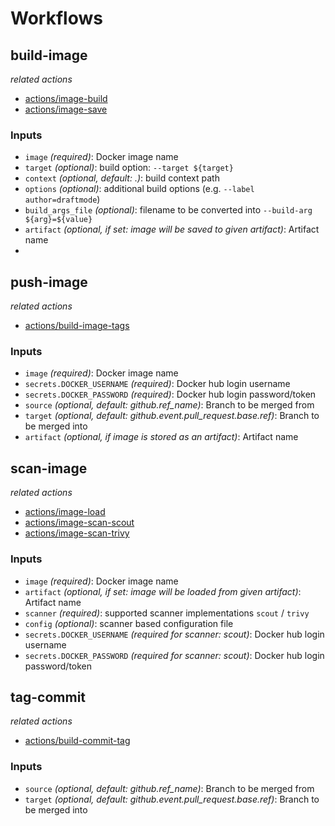 # Workflows

## build-image

_related actions_
- [actions/image-build](../actions/image-build/README.md)
- [actions/image-save](../actions/image-save/README.md)

### Inputs
- `image` _(required)_: Docker image name
- `target` _(optional)_: build option: `--target ${target}`
- `context` _(optional, default: .)_: build context path
- `options` _(optional)_: additional build options (e.g. `--label author=draftmode`)
- `build_args_file` _(optional)_: filename to be converted into `--build-arg ${arg}=${value}`
- `artifact` _(optional, if set: image will be saved to given artifact)_: Artifact name
- 
## push-image
_related actions_
- [actions/build-image-tags](../actions/build-image-tags/README.md)

### Inputs
- `image` _(required)_: Docker image name
- `secrets.DOCKER_USERNAME` _(required)_: Docker hub login username
- `secrets.DOCKER_PASSWORD` _(required)_: Docker hub login password/token
- `source` _(optional, default: github.ref_name)_: Branch to be merged from
- `target` _(optional, default: github.event.pull_request.base.ref)_: Branch to be merged into
- `artifact` _(optional, if image is stored as an artifact)_: Artifact name

## scan-image

_related actions_
- [actions/image-load](../actions/image-load/README.md)
- [actions/image-scan-scout](../actions/image-scan-scout/README.md)
- [actions/image-scan-trivy](../actions/image-scan-trivy/README.md)

### Inputs
- `image` _(required)_: Docker image name
- `artifact` _(optional, if set: image will be loaded from given artifact)_: Artifact name 
- `scanner` _(required)_: supported scanner implementations `scout` / `trivy`
- `config` _(optional)_: scanner based configuration file
- `secrets.DOCKER_USERNAME` _(required for scanner: scout)_: Docker hub login username
- `secrets.DOCKER_PASSWORD` _(required for scanner: scout)_: Docker hub login password/token

## tag-commit

_related actions_
- [actions/build-commit-tag](../actions/build-commit-tag/README.md)

### Inputs
- `source` _(optional, default: github.ref_name)_: Branch to be merged from
- `target` _(optional, default: github.event.pull_request.base.ref)_: Branch to be merged into

